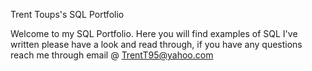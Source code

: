 Trent Toups's SQL Portfolio

Welcome to my SQL Portfolio. Here you will find examples of SQL I've written please have a look and read through, if you have any questions reach me through email @ TrentT95@yahoo.com
